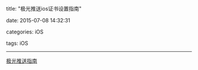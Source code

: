 title: "极光推送ios证书设置指南"

date: 2015-07-08 14:32:31

categories: iOS

tags: iOS

------

[极光推送指南](http://docs.jpush.cn/pages/viewpage.action?pageId=1343727)